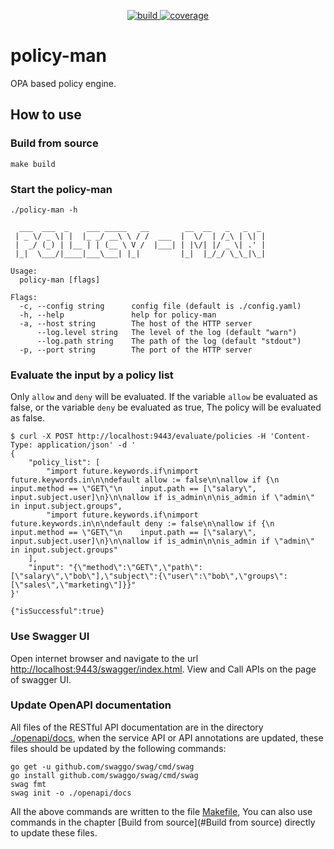 <p align='center'>
<a href="https://github.com/eclipse-xpanse/policy-man/actions/workflows/ci.yml" target="_blank">
    <img src="https://github.com/eclipse-xpanse/policy-man/actions/workflows/ci.yml/badge.svg" alt="build">
</a>

<a href="https://opensource.org/licenses/Apache-2.0" target="_blank">
    <img src="https://img.shields.io/badge/License-Apache_2.0-blue.svg" alt="coverage">
  </a>
</p>

# policy-man
OPA based policy engine.

## How to use

### Build from source

```shell
make build
```

### Start the policy-man


```shell
./policy-man -h

  ___  ___  _    ___ _____   __        __  __   _   _  _
 | _ \/ _ \| |  |_ _/ __\ \ / /  ___  |  \/  | /_\ | \| |
 |  _/ (_) | |__ | | (__ \ V /  |___| | |\/| |/ _ \| .' |
 |_|  \___/|____|___\___| |_|         |_|  |_/_/ \_\_|\_|

Usage:
  policy-man [flags]

Flags:
  -c, --config string      config file (default is ./config.yaml)
  -h, --help               help for policy-man
  -a, --host string        The host of the HTTP server
      --log.level string   The level of the log (default "warn")
      --log.path string    The path of the log (default "stdout")
  -p, --port string        The port of the HTTP server
```

### Evaluate the input by a policy list

Only `allow` and `deny` will be evaluated. If the variable `allow` be evaluated as false, or the variable `deny` be 
evaluated as true, The policy will be evaluated as false.

```shell
$ curl -X POST http://localhost:9443/evaluate/policies -H 'Content-Type: application/json' -d '
{
    "policy_list": [
        "import future.keywords.if\nimport future.keywords.in\n\ndefault allow := false\n\nallow if {\n    input.method == \"GET\"\n    input.path == [\"salary\", input.subject.user]\n}\n\nallow if is_admin\n\nis_admin if \"admin\" in input.subject.groups",
        "import future.keywords.if\nimport future.keywords.in\n\ndefault deny := false\n\nallow if {\n    input.method == \"GET\"\n    input.path == [\"salary\", input.subject.user]\n}\n\nallow if is_admin\n\nis_admin if \"admin\" in input.subject.groups"
    ],
    "input": "{\"method\":\"GET\",\"path\":[\"salary\",\"bob\"],\"subject\":{\"user\":\"bob\",\"groups\":[\"sales\",\"marketing\"]}}"
}'
 
{"isSuccessful":true}
```

### Use Swagger UI

Open internet browser and navigate to the url [http://localhost:9443/swagger/index.html](http://localhost:9443/swagger/index.html).
View and Call APIs on the page of swagger UI.

### Update OpenAPI documentation

All files of the RESTful API documentation are in the directory [./openapi/docs](./openapi/docs), when the service API
or API annotations are updated, these files should be updated by the following commands:

```shell
go get -u github.com/swaggo/swag/cmd/swag
go install github.com/swaggo/swag/cmd/swag
swag fmt
swag init -o ./openapi/docs
```

All the above commands are written to the file [Makefile](./Makefile), You can also use commands in the chapter
[Build from source](#Build from source) directly to update these files.